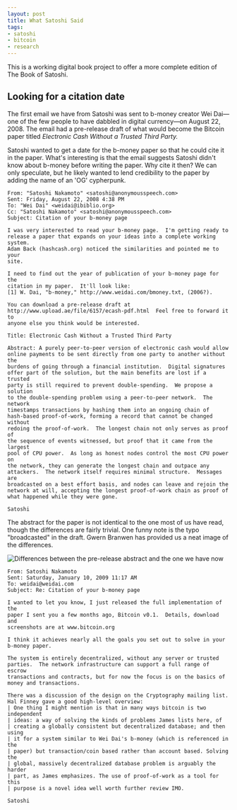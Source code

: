 ```yaml
---
layout: post
title: What Satoshi Said
tags:
- satoshi
- bitcoin
- research
---
```


This is a working digital book project to offer a more complete edition of The Book of Satoshi. 

## Looking for a citation date

The first email we have from Satoshi was sent to b-money creator Wei Dai—one of the few people to have dabbled in digital currency—on August 22, 2008. The email had a pre-release draft of what would become the Bitcoin paper titled *Electronic Cash Without a Trusted Third Party.*

Satoshi wanted to get a date for the b-money paper so that he could cite it in the paper. What's interesting is that the email suggests Satoshi didn't know about b-money before writing the paper. Why cite it then? We can only speculate, but he likely wanted to lend credibility to the paper by adding the name of an 'OG' cypherpunk.

```
From: "Satoshi Nakamoto" <satoshi@anonymousspeech.com>
Sent: Friday, August 22, 2008 4:38 PM
To: "Wei Dai" <weidai@ibiblio.org>
Cc: "Satoshi Nakamoto" <satoshi@anonymousspeech.com>
Subject: Citation of your b-money page

I was very interested to read your b-money page.  I'm getting ready to
release a paper that expands on your ideas into a complete working system.
Adam Back (hashcash.org) noticed the similarities and pointed me to your
site.

I need to find out the year of publication of your b-money page for the
citation in my paper.  It'll look like:
[1] W. Dai, "b-money," http://www.weidai.com/bmoney.txt, (2006?).

You can download a pre-release draft at
http://www.upload.ae/file/6157/ecash-pdf.html  Feel free to forward it to
anyone else you think would be interested.

Title: Electronic Cash Without a Trusted Third Party

Abstract: A purely peer-to-peer version of electronic cash would allow
online payments to be sent directly from one party to another without the
burdens of going through a financial institution.  Digital signatures
offer part of the solution, but the main benefits are lost if a trusted
party is still required to prevent double-spending.  We propose a solution
to the double-spending problem using a peer-to-peer network.  The network
timestamps transactions by hashing them into an ongoing chain of
hash-based proof-of-work, forming a record that cannot be changed without
redoing the proof-of-work.  The longest chain not only serves as proof of
the sequence of events witnessed, but proof that it came from the largest
pool of CPU power.  As long as honest nodes control the most CPU power on
the network, they can generate the longest chain and outpace any
attackers.  The network itself requires minimal structure.  Messages are
broadcasted on a best effort basis, and nodes can leave and rejoin the
network at will, accepting the longest proof-of-work chain as proof of
what happened while they were gone.

Satoshi

```

The abstract for the paper is not identical to the one most of us have read, though the differences are fairly trivial. One funny note is the typo "broadcasted" in the draft. Gwern Branwen has provided us a neat image of the differences.

![Differences between the pre-release abstract and the one we have now](https://www.gwern.net/images/2008-nakamoto-abstract-wdiff.png)

```
From: Satoshi Nakamoto
Sent: Saturday, January 10, 2009 11:17 AM
To: weidai@weidai.com
Subject: Re: Citation of your b-money page

I wanted to let you know, I just released the full implementation of the
paper I sent you a few months ago, Bitcoin v0.1.  Details, download and
screenshots are at www.bitcoin.org

I think it achieves nearly all the goals you set out to solve in your
b-money paper.

The system is entirely decentralized, without any server or trusted
parties.  The network infrastructure can support a full range of escrow
transactions and contracts, but for now the focus is on the basics of
money and transactions.

There was a discussion of the design on the Cryptography mailing list.
Hal Finney gave a good high-level overview:
| One thing I might mention is that in many ways bitcoin is two independent
| ideas: a way of solving the kinds of problems James lists here, of
| creating a globally consistent but decentralized database; and then using
| it for a system similar to Wei Dai's b-money (which is referenced in the
| paper) but transaction/coin based rather than account based. Solving the
| global, massively decentralized database problem is arguably the harder
| part, as James emphasizes. The use of proof-of-work as a tool for this
| purpose is a novel idea well worth further review IMO.

Satoshi

```
